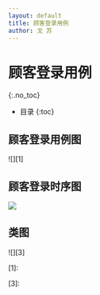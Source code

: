 ```yaml
---
layout: default
title: 顾客登录用例
author: 戈 苏
---
```


# 顾客登录用例
{:.no_toc}

* 目录
{:toc}

## 顾客登录用例图
![][1]

## 顾客登录时序图
![][2]

## 类图
![][3]

[1]:

[2]:images/sys-sequence-diagram/login_v2.png

[3]:
